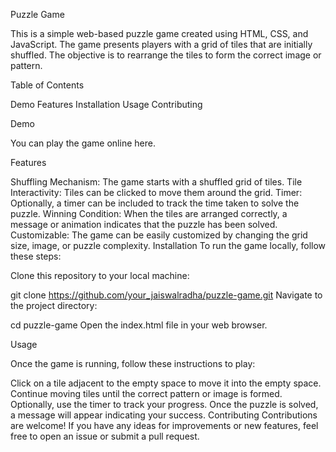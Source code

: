 Puzzle Game



This is a simple web-based puzzle game created using HTML, CSS, and JavaScript. The game presents players with a grid of tiles that are initially shuffled. The objective is to rearrange the tiles to form the correct image or pattern.

Table of Contents


Demo
Features
Installation
Usage
Contributing

Demo


You can play the game online here.

Features


Shuffling Mechanism: The game starts with a shuffled grid of tiles.
Tile Interactivity: Tiles can be clicked to move them around the grid.
Timer: Optionally, a timer can be included to track the time taken to solve the puzzle.
Winning Condition: When the tiles are arranged correctly, a message or animation indicates that the puzzle has been solved.
Customizable: The game can be easily customized by changing the grid size, image, or puzzle complexity.
Installation
To run the game locally, follow these steps:

Clone this repository to your local machine:



git clone https://github.com/your_jaiswalradha/puzzle-game.git
Navigate to the project directory:


cd puzzle-game
Open the index.html file in your web browser.

Usage


Once the game is running, follow these instructions to play:

Click on a tile adjacent to the empty space to move it into the empty space.
Continue moving tiles until the correct pattern or image is formed.
Optionally, use the timer to track your progress.
Once the puzzle is solved, a message will appear indicating your success.
Contributing
Contributions are welcome! If you have any ideas for improvements or new features, feel free to open an issue or submit a pull request.

